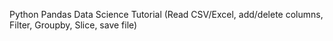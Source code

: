  Python Pandas Data Science Tutorial (Read CSV/Excel, add/delete columns, Filter, Groupby, Slice, save file) 
